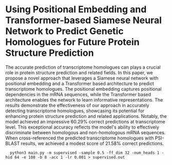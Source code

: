 # Using Positional Embedding and Transformer-based Siamese Neural Network to Predict Genetic Homologues for Future Protein Structure Prediction
The accurate prediction of transcriptome homologues can plays a crucial role in protein structure prediction and related fields. In this paper, we propose a novel approach that leverages a Siamese neural network with positional embedding and a Transformer based architecture to predict transcriptome homologues. The positional embedding captures positional dependencies in the mRNA sequences, while the Transformer based architecture enables the network to learn informative representations. The results demonstrate the effectiveness of our approach in accurately detecting transcriptome homologues, showcasing its potential for enhancing protein structure prediction and related applications. Notably, the model achieved an impressive 60.29\% correct predictions at transcriptome level. This exceptional accuracy reflects the model's ability to effectively discriminate between homologous and non-homologous mRNA sequences. When cross-referenced the predicted transcriptome homologues with PSI-BLAST results, we achieved a modest score of 21.58\% correct predictions. 
      
      python3 main.py -m supervised -sample 0.5 -ff_dim 32 -num_heads 1 -hid 64 -e 100 -b 8 -acc 1 -lr 0.001 > supervised.out
